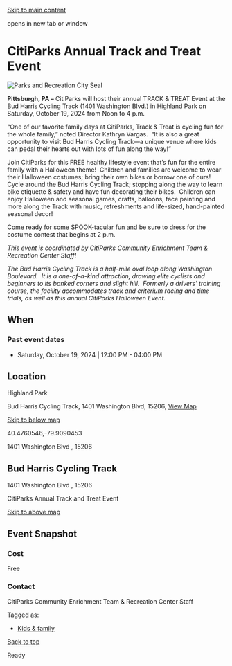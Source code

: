 [Skip to main content](https://www.pittsburghpa.gov/Events-directory/CitiParks-Annual-Track-and-Treat-Event#main-content)

opens in new tab or window

# CitiParks Annual Track and Treat Event

![Parks and Recreation City Seal](https://www.pittsburghpa.gov/files/sharedassets/city/v/2/thumbs/parks-recreation-seal-illustrator.png?dimension=pageimage&w=480)

**Pittsburgh, PA –** CitiParks will host their annual TRACK & TREAT Event at the Bud Harris Cycling Track (1401 Washington Blvd.) in Highland Park on Saturday, October 19, 2024 from Noon to 4 p.m.

“One of our favorite family days at CitiParks, Track & Treat is cycling fun for the whole family,” noted Director Kathryn Vargas.  “It is also a great opportunity to visit Bud Harris Cycling Track—a unique venue where kids can pedal their hearts out with lots of fun along the way!”

Join CitiParks for this FREE healthy lifestyle event that’s fun for the entire family with a Halloween theme!  Children and families are welcome to wear their Halloween costumes; bring their own bikes or borrow one of ours!  Cycle around the Bud Harris Cycling Track; stopping along the way to learn bike etiquette & safety and have fun decorating their bikes.  Children can enjoy Halloween and seasonal games, crafts, balloons, face painting and more along the Track with music, refreshments and life-sized, hand-painted seasonal decor!

Come ready for some SPOOK-tacular fun and be sure to dress for the costume contest that begins at 2 p.m.

_This event is coordinated by CitiParks Community Enrichment Team & Recreation Center Staff!_

_The Bud Harris Cycling Track is a half-mile oval loop along Washington Boulevard.  It is a one-of-a-kind attraction, drawing elite cyclists and beginners to its banked corners and slight hill.  Formerly a drivers’ training course, the facility accommodates track and criterium racing and time trials, as well as this annual CitiParks Halloween Event._

## When

### Past event dates

- Saturday, October 19, 2024 \| 12:00 PM
\- 04:00 PM


## Location

Highland Park

Bud Harris Cycling Track, 1401 Washington Blvd, 15206, [View Map](https://maps.google.com/?q=Bud%20Harris%20Cycling%20Track%201401%20Washington%20Blvd%20%20%2015206)

[Skip to below map](https://www.pittsburghpa.gov/Events-directory/CitiParks-Annual-Track-and-Treat-Event#map-bottom)

40.4760546,-79.9090453


1401 Washington Blvd ,
15206


## Bud Harris Cycling Track

1401 Washington Blvd ,
15206

CitiParks Annual Track and Treat Event


[Skip to above map](https://www.pittsburghpa.gov/Events-directory/CitiParks-Annual-Track-and-Treat-Event#map-top)

## Event Snapshot

### Cost

Free

### Contact

CitiParks Community Enrichment Team & Recreation Center Staff

Tagged as:

- [Kids & family](https://www.pittsburghpa.gov/Events-directory?dlv_OC%20CL%20City%20Events%20Listing=(dd_OC%20Event%20Categories=Kids%20%26%20family)(dd_OC%20Composite%20Date=0d))

[Back to top](https://www.pittsburghpa.gov/Events-directory/CitiParks-Annual-Track-and-Treat-Event#body-top)

Ready
